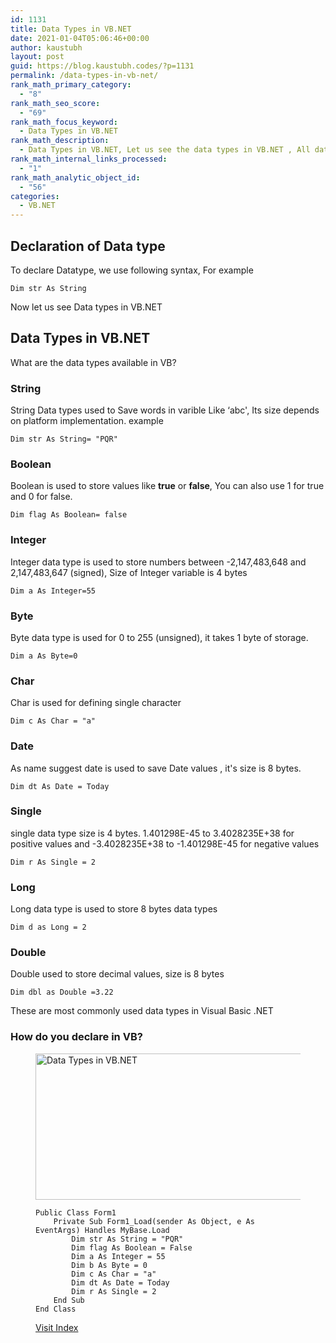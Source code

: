 ```yaml
---
id: 1131
title: Data Types in VB.NET
date: 2021-01-04T05:06:46+00:00
author: kaustubh
layout: post
guid: https://blog.kaustubh.codes/?p=1131
permalink: /data-types-in-vb-net/
rank_math_primary_category:
  - "8"
rank_math_seo_score:
  - "69"
rank_math_focus_keyword:
  - Data Types in VB.NET
rank_math_description:
  - Data Types in VB.NET, Let us see the data types in VB.NET , All data types covered with example , syntax also included.
rank_math_internal_links_processed:
  - "1"
rank_math_analytic_object_id:
  - "56"
categories:
  - VB.NET
---
```

## Declaration of Data type

To declare Datatype, we use following syntax, For example

<pre class="wp-block-code"><code>Dim str As String</code></pre>

Now let us see Data types in VB.NET

## Data Types in VB.NET

What are the data types available in VB?

### **String** 

String Data types used to Save words in varible Like &#8216;abc', Its size depends on platform implementation. example

<pre class="wp-block-code"><code>Dim str As String= "PQR"</code></pre>

### **Boolean**

Boolean is used to store values like **true** or **false**, You can also use 1 for true and 0 for false.

<pre class="wp-block-code"><code>Dim flag As Boolean= false</code></pre>

### **Integer** 

Integer data type is used to store numbers between -2,147,483,648 and 2,147,483,647 (signed), Size of Integer variable is 4 bytes

<pre class="wp-block-code"><code>Dim a As Integer=55</code></pre>

### **Byte**

Byte data type is used for 0 to 255 (unsigned), it takes 1 byte of storage.

<pre class="wp-block-code"><code>Dim a As Byte=0</code></pre>

### **Char**

Char is used for defining single character

<pre class="wp-block-code"><code>Dim c As Char = "a"
</code></pre>

### **Date**

As name suggest date is used to save Date values , it's size is 8 bytes.

<pre class="wp-block-code"><code>Dim dt As Date = Today
</code></pre>

### **Single**

single data type size is 4 bytes. 1.401298E-45 to 3.4028235E+38 for positive values and -3.4028235E+38 to -1.401298E-45 for negative values

<pre class="wp-block-code"><code>Dim r As Single = 2</code></pre>

### **Long**

Long data type is used to store 8 bytes data types

<pre class="wp-block-code"><code>Dim d as Long = 2</code></pre>

### **Double**

Double used to store decimal values, size is 8 bytes

<pre class="wp-block-code"><code>Dim dbl as Double =3.22</code></pre>

These are most commonly used data types in Visual Basic .NET 

### **How do you declare in VB?**

<figure class="wp-block-image size-large">

<img loading="lazy" width="787" height="234" src="http://blog.kaustubh.codes/imgs/wp-content/uploads/2021/01/image-6.png" alt="Data Types in VB.NET" class="wp-image-1135" srcset="https://blog.kaustubh.codes/imgs/wp-content/uploads/2021/01/image-6.png 787w, https://blog.kaustubh.codes/imgs/wp-content/uploads/2021/01/image-6-300x89.png 300w, https://blog.kaustubh.codes/imgs/wp-content/uploads/2021/01/image-6-768x228.png 768w" sizes="(max-width: 787px) 100vw, 787px" /> 



<pre class="wp-block-code"><code>Public Class Form1
    Private Sub Form1_Load(sender As Object, e As EventArgs) Handles MyBase.Load
        Dim str As String = "PQR"
        Dim flag As Boolean = False
        Dim a As Integer = 55
        Dim b As Byte = 0
        Dim c As Char = "a"
        Dim dt As Date = Today
        Dim r As Single = 2
    End Sub
End Class</code></pre>



<a href="https://blog.kaustubh.codes/index-complete-visual-basic-net-series/" target="_blank" aria-label="Visit Index  (opens in a new tab)" rel="noreferrer noopener" class="rank-math-link">Visit Index </a>